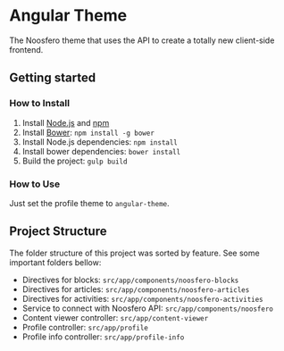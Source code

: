 # Angular Theme

The Noosfero theme that uses the API to create a totally new client-side frontend.

## Getting started

### How to Install
1. Install [Node.js](https://nodejs.org/) and [npm](https://www.npmjs.com/)
1. Install [Bower](http://bower.io/): `npm install -g bower`
1. Install Node.js dependencies: `npm install`
1. Install bower dependencies: `bower install`
1. Build the project: `gulp build`

### How to Use

Just set the profile theme to `angular-theme`.


## Project Structure
The folder structure of this project was sorted by feature.
See some important folders bellow:

- Directives for blocks: `src/app/components/noosfero-blocks`
- Directives for articles: `src/app/components/noosfero-articles`
- Directives for activities: `src/app/components/noosfero-activities`
- Service to connect with Noosfero API: `src/app/components/noosfero`
- Content viewer controller: `src/app/content-viewer`
- Profile controller: `src/app/profile`
- Profile info controller: `src/app/profile-info`
